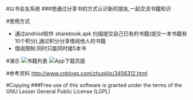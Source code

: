 #以书会友系统
###想通过分享书的方式认识新的朋友,一起交流书籍知识

#使用方式
* 通过andriod软件 sharebook.apk 扫描提交自己已有的书籍(提交一本书籍有10个积分),通过积分分享借阅他人的书籍
* 借阅限制:同时只能同时接5本书

#演示
![书籍列表](https://raw.github.com/apanly/bookshare/master/static/img/show.png)
![App下载页面](https://raw.github.com/apanly/bookshare/master/static/img/downshow.png)

#参考资料
http://www.cnblogs.com/zhuqil/p/3456312.html

#Copying
###Free use of this software is granted under the terms of the GNU Lesser General Public License (LGPL)